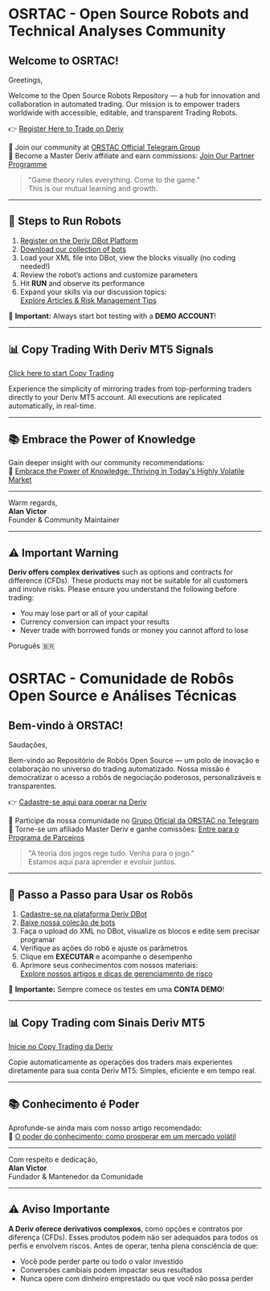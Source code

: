 # OSRTAC - Open Source Robots and Technical Analyses Community

## Welcome to OSRTAC!

Greetings,

Welcome to the Open Source Robots Repository — a hub for innovation and collaboration in automated trading. Our mission is to empower traders worldwide with accessible, editable, and transparent Trading Robots.

👉 [Register Here to Trade on Deriv](https://track.deriv.com/_h1BT0Uryldi34Ib7uprVbWNd7ZgqdRLk/1/)

🎯 Join our community at [ORSTAC Official Telegram Group](https://t.me/superbinarybots)  
💼 Become a Master Deriv affiliate and earn commissions: [Join Our Partner Programme](https://track.deriv.com/_h1BT0Uryldilxv1B6h4gZ2Nd7ZgqdRLk/1/)

> "Game theory rules everything. Come to the game."  
> This is our mutual learning and growth.

---

## 🚀 Steps to Run Robots

1. [Register on the Deriv DBot Platform](https://track.deriv.com/_h1BT0Uryldi34Ib7uprVbWNd7ZgqdRLk/1/)
2. [Download our collection of bots](https://github.com/alanvito1/Binary-Robots/archive/refs/heads/master.zip)
3. Load your XML file into DBot, view the blocks visually (no coding needed!)
4. Review the robot’s actions and customize parameters
5. Hit **RUN** and observe its performance
6. Expand your skills via our discussion topics:  
   [Explore Articles & Risk Management Tips](https://github.com/alanvito1/Binary-Robots/discussions)

📌 **Important:** Always start bot testing with a **DEMO ACCOUNT**!

---

## 📊 Copy Trading With Deriv MT5 Signals

[Click here to start Copy Trading](https://track.deriv.com/_h1BT0Uryldj45mrAMZ2h2WNd7ZgqdRLk/1/)

Experience the simplicity of mirroring trades from top-performing traders directly to your Deriv MT5 account. All executions are replicated automatically, in real-time.

---

## 📚 Embrace the Power of Knowledge

Gain deeper insight with our community recommendations:  
🔗 [Embrace the Power of Knowledge: Thriving in Today's Highly Volatile Market](https://www.dinheiroedestinos.com.br/2023/06/embrace-power-of-knowledge-thriving-in.html)

---

Warm regards,  
**Alan Victor**  
Founder & Community Maintainer

---

## ⚠️ Important Warning

**Deriv offers complex derivatives** such as options and contracts for difference (CFDs). These products may not be suitable for all customers and involve risks. Please ensure you understand the following before trading:

- You may lose part or all of your capital
- Currency conversion can impact your results
- Never trade with borrowed funds or money you cannot afford to lose


Poruguês 🇧🇷

# OSRTAC - Comunidade de Robôs Open Source e Análises Técnicas

## Bem-vindo à ORSTAC!

Saudações,

Bem-vindo ao Repositório de Robôs Open Source — um polo de inovação e colaboração no universo do trading automatizado. Nossa missão é democratizar o acesso a robôs de negociação poderosos, personalizáveis e transparentes.

👉 [Cadastre-se aqui para operar na Deriv](https://track.deriv.com/_h1BT0Uryldi34Ib7uprVbWNd7ZgqdRLk/1/)

🎯 Participe da nossa comunidade no [Grupo Oficial da ORSTAC no Telegram](https://t.me/superbinarybots)  
💼 Torne-se um afiliado Master Deriv e ganhe comissões: [Entre para o Programa de Parceiros](https://track.deriv.com/_h1BT0Uryldilxv1B6h4gZ2Nd7ZgqdRLk/1/)

> "A teoria dos jogos rege tudo. Venha para o jogo."  
> Estamos aqui para aprender e evoluir juntos.

---

## 🚀 Passo a Passo para Usar os Robôs

1. [Cadastre-se na plataforma Deriv DBot](https://track.deriv.com/_h1BT0Uryldi34Ib7uprVbWNd7ZgqdRLk/1/)
2. [Baixe nossa coleção de bots](https://github.com/alanvito1/Binary-Robots/archive/refs/heads/master.zip)
3. Faça o upload do XML no DBot, visualize os blocos e edite sem precisar programar
4. Verifique as ações do robô e ajuste os parâmetros
5. Clique em **EXECUTAR** e acompanhe o desempenho
6. Aprimore seus conhecimentos com nossos materiais:  
   [Explore nossos artigos e dicas de gerenciamento de risco](https://github.com/alanvito1/Binary-Robots/discussions)

📌 **Importante:** Sempre comece os testes em uma **CONTA DEMO**!

---

## 📊 Copy Trading com Sinais Deriv MT5

[Inicie no Copy Trading da Deriv](https://track.deriv.com/_h1BT0Uryldj45mrAMZ2h2WNd7ZgqdRLk/1/)

Copie automaticamente as operações dos traders mais experientes diretamente para sua conta Deriv MT5. Simples, eficiente e em tempo real.

---

## 📚 Conhecimento é Poder

Aprofunde-se ainda mais com nosso artigo recomendado:  
🔗 [O poder do conhecimento: como prosperar em um mercado volátil](https://www.dinheiroedestinos.com.br/2023/06/embrace-power-of-knowledge-thriving-in.html)

---

Com respeito e dedicação,  
**Alan Victor**  
Fundador & Mantenedor da Comunidade

---

## ⚠️ Aviso Importante

**A Deriv oferece derivativos complexos**, como opções e contratos por diferença (CFDs). Esses produtos podem não ser adequados para todos os perfis e envolvem riscos. Antes de operar, tenha plena consciência de que:

- Você pode perder parte ou todo o valor investido
- Conversões cambiais podem impactar seus resultados
- Nunca opere com dinheiro emprestado ou que você não possa perder
